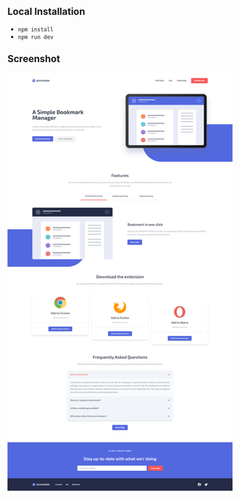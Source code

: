 
## Local Installation
- `` npm install ``
- `` npm run dev ``

## Screenshot
![vue-landing-page](screenshot.png)

